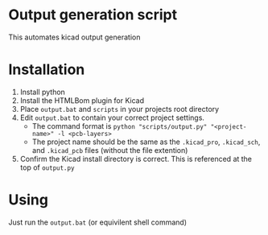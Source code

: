 # Output generation script
This automates kicad output generation

# Installation
1. Install python
2. Install the HTMLBom plugin for Kicad
3. Place `output.bat` and `scripts` in your projects root directory
4. Edit `output.bat` to contain your correct project settings. 
   * The command format is `python "scripts/output.py" "<project-name>" -l <pcb-layers>`
   * The project name should be the same as the `.kicad_pro`, `.kicad_sch`, and `.kicad_pcb` files (without the file extention) 
5. Confirm the Kicad install directory is correct. This is referenced at the top of `output.py`

# Using

Just run the `output.bat` (or equivilent shell command)

